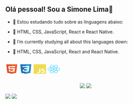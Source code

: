 ## Olá pessoal! Sou a Simone Lima👋

- 🔭 Estou estudando tudo sobre as linguagens abaixo:  
- 🌱 HTML, CSS, JavaScript, React e React Native.
  
- 🔭 I’m currently studying all about this languages down:
- 🌱 HTML, CSS, JavaScript, React and React Native.

<div style="display: inline_block"><br>
  <img align="center" alt="Rafa-HTML" height="30" width="40" src="https://raw.githubusercontent.com/devicons/devicon/master/icons/html5/html5-original.svg">
  <img align="center" alt="Rafa-CSS" height="30" width="40" src="https://raw.githubusercontent.com/devicons/devicon/master/icons/css3/css3-original.svg">
  <img align="center" alt="Rafa-Js" height="30" width="40" src="https://raw.githubusercontent.com/devicons/devicon/master/icons/javascript/javascript-plain.svg"> 
  <img align="center" alt="Rafa-React" height="30" width="40" src="https://raw.githubusercontent.com/devicons/devicon/master/icons/react/react-original.svg"> 
</div>

##

<p align="center">
  <img src="https://github-readme-stats.vercel.app/api?username=sslimadev&show_icons=true&theme=dracula&include_all-commits=true&count_provate=true"/>
  <img src="https://github-readme-stats.vercel.app/api/top-langs/?username=sslimadev&layout=compact&langs_count=16&theme=dracula"/>
</p>
 
<div> 
  <a href="https://www.linkedin.com/in/simone-s-lima" target="_blank"><img src="https://img.shields.io/badge/-LinkedIn-%230077B5?style=for-the-badge&logo=linkedin&logoColor=white" target="_blank"></a> 
  <a href = "mailto:slima140@gmail.com"><img src="https://img.shields.io/badge/-Gmail-%23333?style=for-the-badge&logo=gmail&logoColor=white" target="_blank"></a>    
</div>

  

